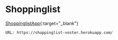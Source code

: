 # Shoppinglist

[ShoppinglistApp](https://shoppinglist-voster.herokuapp.com/ "Shoppinglist App"){:target="_blank"}

```
URL: https://shoppinglist-voster.herokuapp.com/
```


<!-- 
Italic, bold, link:
The *quick* brown fox, jumped **over** the lazy [dog](https://en.wikipedia.org/wiki/Dog). 


LIST:
* Milk
* Bread
    * Wholegrain
* Butter

1. Tidy the kitchen
2. Prepare ingredients
3. Cook delicious things


Quote:
> To be or not to be, that is the question.


Horizontal line
---


Some text with an inline `code` snippet


\~\~Line through\~\~


HTML
<button class="button-save large" >
Big Fat Button</button>
-->
